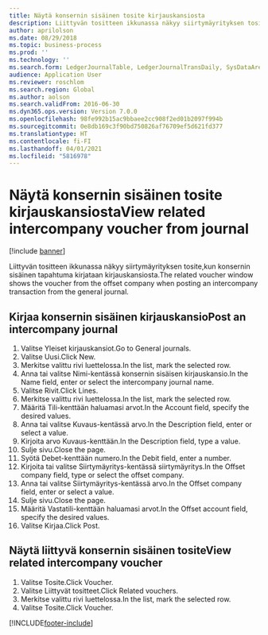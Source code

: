 ```yaml
---
title: Näytä konsernin sisäinen tosite kirjauskansiosta
description: Liittyvän tositteen ikkunassa näkyy siirtymäyrityksen tosite,kun konsernin sisäinen tapahtuma kirjataan kirjauskansiosta.
author: aprilolson
ms.date: 08/29/2018
ms.topic: business-process
ms.prod: ''
ms.technology: ''
ms.search.form: LedgerJournalTable, LedgerJournalTransDaily, SysDataAreaSelectLookup, LedgerTransVoucher, LedgerTransRelatedVouchers
audience: Application User
ms.reviewer: roschlom
ms.search.region: Global
ms.author: aolson
ms.search.validFrom: 2016-06-30
ms.dyn365.ops.version: Version 7.0.0
ms.openlocfilehash: 98fe992b15ac9bbaee2cc908f2ed01b2097f994b
ms.sourcegitcommit: 0e8db169c3f90bd750826af76709ef5d621fd377
ms.translationtype: HT
ms.contentlocale: fi-FI
ms.lasthandoff: 04/01/2021
ms.locfileid: "5816978"
---
```

# <a name="view-related-intercompany-voucher-from-journal"></a><span data-ttu-id="5a8e7-103">Näytä konsernin sisäinen tosite kirjauskansiosta</span><span class="sxs-lookup"><span data-stu-id="5a8e7-103">View related intercompany voucher from journal</span></span>

[!include [banner](../../includes/banner.md)]

<span data-ttu-id="5a8e7-104">Liittyvän tositteen ikkunassa näkyy siirtymäyrityksen tosite,kun konsernin sisäinen tapahtuma kirjataan kirjauskansiosta.</span><span class="sxs-lookup"><span data-stu-id="5a8e7-104">The related voucher window shows the voucher from the offset company when posting an intercompany transaction from the general journal.</span></span>


## <a name="post-an-intercompany-journal"></a><span data-ttu-id="5a8e7-105">Kirjaa konsernin sisäinen kirjauskansio</span><span class="sxs-lookup"><span data-stu-id="5a8e7-105">Post an intercompany journal</span></span>
1. <span data-ttu-id="5a8e7-106">Valitse Yleiset kirjauskansiot.</span><span class="sxs-lookup"><span data-stu-id="5a8e7-106">Go to General journals.</span></span>
2. <span data-ttu-id="5a8e7-107">Valitse Uusi.</span><span class="sxs-lookup"><span data-stu-id="5a8e7-107">Click New.</span></span>
3. <span data-ttu-id="5a8e7-108">Merkitse valittu rivi luettelossa.</span><span class="sxs-lookup"><span data-stu-id="5a8e7-108">In the list, mark the selected row.</span></span>
4. <span data-ttu-id="5a8e7-109">Anna tai valitse Nimi-kentässä konsernin sisäisen kirjauskansio.</span><span class="sxs-lookup"><span data-stu-id="5a8e7-109">In the Name field, enter or select the intercompany journal name.</span></span>
5. <span data-ttu-id="5a8e7-110">Valitse Rivit.</span><span class="sxs-lookup"><span data-stu-id="5a8e7-110">Click Lines.</span></span>
6. <span data-ttu-id="5a8e7-111">Merkitse valittu rivi luettelossa.</span><span class="sxs-lookup"><span data-stu-id="5a8e7-111">In the list, mark the selected row.</span></span>
7. <span data-ttu-id="5a8e7-112">Määritä Tili-kenttään haluamasi arvot.</span><span class="sxs-lookup"><span data-stu-id="5a8e7-112">In the Account field, specify the desired values.</span></span>
8. <span data-ttu-id="5a8e7-113">Anna tai valitse Kuvaus-kentässä arvo.</span><span class="sxs-lookup"><span data-stu-id="5a8e7-113">In the Description field, enter or select a value.</span></span>
9. <span data-ttu-id="5a8e7-114">Kirjoita arvo Kuvaus-kenttään.</span><span class="sxs-lookup"><span data-stu-id="5a8e7-114">In the Description field, type a value.</span></span>
10. <span data-ttu-id="5a8e7-115">Sulje sivu.</span><span class="sxs-lookup"><span data-stu-id="5a8e7-115">Close the page.</span></span>
11. <span data-ttu-id="5a8e7-116">Syötä Debet-kenttään numero.</span><span class="sxs-lookup"><span data-stu-id="5a8e7-116">In the Debit field, enter a number.</span></span>
12. <span data-ttu-id="5a8e7-117">Kirjoita tai valitse Siirtymäyritys-kentässä siirtymäyritys.</span><span class="sxs-lookup"><span data-stu-id="5a8e7-117">In the Offset company field, type or select the offset company.</span></span>
13. <span data-ttu-id="5a8e7-118">Anna tai valitse Siirtymäyritys-kentässä arvo.</span><span class="sxs-lookup"><span data-stu-id="5a8e7-118">In the Offset company field, enter or select a value.</span></span>
14. <span data-ttu-id="5a8e7-119">Sulje sivu.</span><span class="sxs-lookup"><span data-stu-id="5a8e7-119">Close the page.</span></span>
15. <span data-ttu-id="5a8e7-120">Määritä Vastatili-kenttään haluamasi arvot.</span><span class="sxs-lookup"><span data-stu-id="5a8e7-120">In the Offset account field, specify the desired values.</span></span>
16. <span data-ttu-id="5a8e7-121">Valitse Kirjaa.</span><span class="sxs-lookup"><span data-stu-id="5a8e7-121">Click Post.</span></span>

## <a name="view-related-intercompany-voucher"></a><span data-ttu-id="5a8e7-122">Näytä liittyvä konsernin sisäinen tosite</span><span class="sxs-lookup"><span data-stu-id="5a8e7-122">View related intercompany voucher</span></span>
1. <span data-ttu-id="5a8e7-123">Valitse Tosite.</span><span class="sxs-lookup"><span data-stu-id="5a8e7-123">Click Voucher.</span></span>
2. <span data-ttu-id="5a8e7-124">Valitse Liittyvät tositteet.</span><span class="sxs-lookup"><span data-stu-id="5a8e7-124">Click Related vouchers.</span></span>
3. <span data-ttu-id="5a8e7-125">Merkitse valittu rivi luettelossa.</span><span class="sxs-lookup"><span data-stu-id="5a8e7-125">In the list, mark the selected row.</span></span>
4. <span data-ttu-id="5a8e7-126">Valitse Tosite.</span><span class="sxs-lookup"><span data-stu-id="5a8e7-126">Click Voucher.</span></span>



[!INCLUDE[footer-include](../../../includes/footer-banner.md)]
